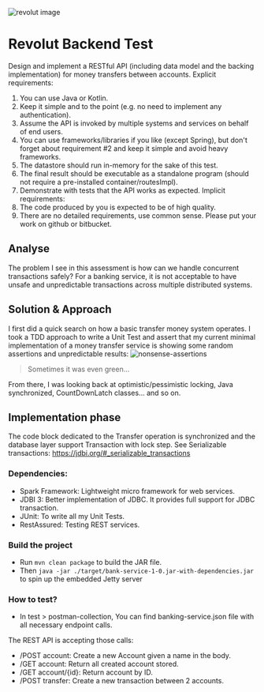 ![revolut image](https://www.cityam.com/wp-content/uploads/2019/11/revolut-card-5c7ed94007b1a-960x641-960x641.jpg)

# Revolut Backend Test

Design and implement a RESTful API (including data model and the backing implementation) for
money transfers between accounts.
Explicit requirements:
1. You can use Java or Kotlin.
2. Keep it simple and to the point (e.g. no need to implement any authentication).
3. Assume the API is invoked by multiple systems and services on behalf of end users.
4. You can use frameworks/libraries if you like (except Spring), but don't forget about
requirement #2 and keep it simple and avoid heavy frameworks.
5. The datastore should run in-memory for the sake of this test.
6. The final result should be executable as a standalone program (should not require a
pre-installed container/routesImpl).
7. Demonstrate with tests that the API works as expected.
Implicit requirements:
1. The code produced by you is expected to be of high quality.
2. There are no detailed requirements, use common sense.
Please put your work on github or bitbucket.

## Analyse

The problem I see in this assessment is how can we handle concurrent transactions safely? For a banking service, it is not acceptable to have unsafe and unpredictable transactions across multiple distributed systems.

## Solution & Approach

I first did a quick search on how a basic transfer money system operates. I took a TDD approach to write a Unit Test and assert that my current minimal implementation of a money transfer service is showing some random assertions and unpredictable results:
![nonsense-assertions](https://i.ibb.co/HGQMYvh/Screenshot-2020-02-10-at-22-37-13.png)
> Sometimes it was even green...

From there, I was looking back at optimistic/pessimistic locking, Java synchronized, CountDownLatch classes... and so on.
  
## Implementation phase

The code block dedicated to the Transfer operation is synchronized and the database layer support Transaction with lock step. See Serializable transactions: https://jdbi.org/#_serializable_transactions 

### Dependencies:
- Spark Framework: Lightweight micro framework for web services.
- JDBI 3: Better implementation of JDBC. It provides full support for JDBC transaction.
- JUnit: To write all my Unit Tests.
- RestAssured: Testing REST services.

### Build the project

- Run `mvn clean package` to build the JAR file.
- Then `java -jar ./target/bank-service-1-0.jar-with-dependencies.jar` to spin up the embedded Jetty server

### How to test?

- In test  > postman-collection, You can find banking-service.json file with all necessary endpoint calls.

The REST API is accepting those calls:

- /POST account: Create a new Account given a name in the body.
- /GET account: Return all created account stored.
- /GET account/{id}: Return account by ID.
- /POST transfer: Create a new transaction between 2 accounts.


